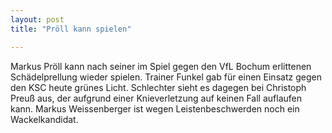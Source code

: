 ```yaml
---
layout: post
title: "Pröll kann spielen"

---
```


Markus Pröll kann nach seiner im Spiel gegen den VfL Bochum erlittenen Schädelprellung wieder spielen. Trainer Funkel gab für einen Einsatz gegen den KSC heute grünes Licht. Schlechter sieht es dagegen bei Christoph Preuß aus, der aufgrund einer Knieverletzung auf keinen Fall auflaufen kann. Markus Weissenberger ist wegen Leistenbeschwerden noch ein Wackelkandidat.


